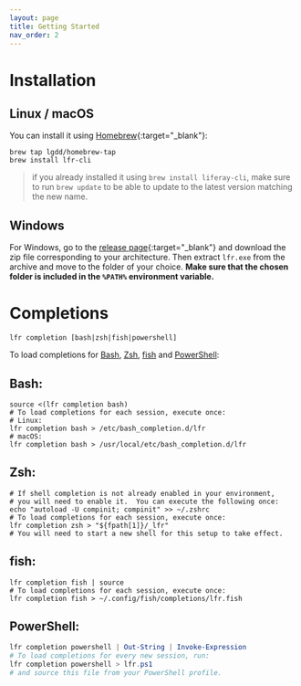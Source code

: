 ```yaml
---
layout: page
title: Getting Started
nav_order: 2
---
```


# Installation

## Linux / macOS

You can install it using [Homebrew](https://brew.sh){:target="_blank"}:

```shell
brew tap lgdd/homebrew-tap
brew install lfr-cli
```
> if you already installed it using `brew install liferay-cli`, make sure to run `brew update` to be able to update to the latest version matching the new name. 

## Windows

For Windows, go to the [release page](https://github.com/lgdd/lfr-cli/releases){:target="_blank"} and download the zip file corresponding to your architecture. Then extract `lfr.exe` from the archive and move to the folder of your choice. **Make sure that the chosen folder is included in the `%PATH%` environment variable.**

# Completions

```shell
lfr completion [bash|zsh|fish|powershell]
```

To load completions for [Bash](#bash), [Zsh](#zsh), [fish](#fish) and [PowerShell](#powershell):

## Bash:

```shell
source <(lfr completion bash)
# To load completions for each session, execute once:
# Linux:
lfr completion bash > /etc/bash_completion.d/lfr
# macOS:
lfr completion bash > /usr/local/etc/bash_completion.d/lfr
```

## Zsh:

```shell
# If shell completion is not already enabled in your environment,
# you will need to enable it.  You can execute the following once:
echo "autoload -U compinit; compinit" >> ~/.zshrc
# To load completions for each session, execute once:
lfr completion zsh > "${fpath[1]}/_lfr"
# You will need to start a new shell for this setup to take effect.
```

## fish:

```shell
lfr completion fish | source
# To load completions for each session, execute once:
lfr completion fish > ~/.config/fish/completions/lfr.fish
```

## PowerShell:

```powershell
lfr completion powershell | Out-String | Invoke-Expression
# To load completions for every new session, run:
lfr completion powershell > lfr.ps1
# and source this file from your PowerShell profile.
```
